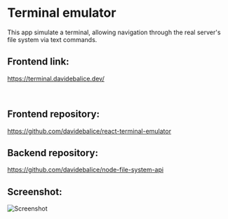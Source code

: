 
# Terminal emulator

This app simulate a terminal, allowing navigation through the real server's file system via text commands.

## Frontend link:

https://terminal.davidebalice.dev/

<br>

## Frontend repository:

https://github.com/davidebalice/react-terminal-emulator

## Backend repository:

https://github.com/davidebalice/node-file-system-api


## Screenshot:

![Screenshot](https://www.aroundweb.it/screenshot/terminal.jpg)









